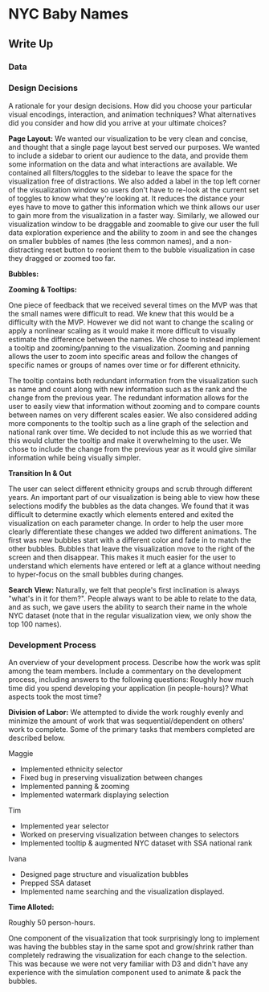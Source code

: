 # NYC Baby Names

## Write Up

### Data


### Design Decisions

A rationale for your design decisions. How did you choose your particular visual encodings, interaction, and animation techniques? What alternatives did you consider and how did you arrive at your ultimate choices?

**Page Layout:** We wanted our visualization to be very clean and concise, and thought that a single page layout best served our purposes. We wanted to include a sidebar to orient our audience to the data, and provide them some information on the data and what interactions are available. We contained all filters/toggles to the sidebar to leave the space for the visualization free of distractions. We also added a label in the top left corner of the visualization window so users don't have to re-look at the current set of toggles to know what they're looking at. It reduces the distance your eyes have to move to gather this information which we think allows our user to gain more from the visualization in a faster way. Similarly, we allowed our visualization window to be draggable and zoomable to give our user the full data exploration experience and the ability to zoom in and see the changes on smaller bubbles of names (the less common names), and a non-distracting reset button to reorient them to the bubble visualization in case they dragged or zoomed too far. 

**Bubbles:**

**Zooming & Tooltips:**

One piece of feedback that we received several times on the MVP was that the small names were difficult to read. We knew that this would
be a difficulty with the MVP. However we did not want to change the scaling or apply a nonlinear scaling as it would make it more difficult to
visually estimate the difference between the names. We chose to instead implement a tooltip and zooming/panning to the visualization. Zooming
and panning allows the user to zoom into specific areas and follow the changes of specific names or groups of names over time or for different
ethnicity.

The tooltip contains both redundant information from the visualization such as name and count along with new information such as the rank
and the change from the previous year. The redundant information allows for the user to easily view that information without zooming and
to compare counts between names on very different scales easier. We also considered adding more components to the tooltip such as a line
graph of the selection and national rank over time. We decided to not include this as we worried that this would clutter the tooltip and
make it overwhelming to the user. We chose to include the change from the previous year as it would give similar information while
being visually simpler.

**Transition In & Out**

The user can select different ethnicity groups and scrub through different years. An important part of our visualization is being able to
view how these selections modify the bubbles as the data changes. We found that it was difficult to determine exactly which elements entered
and exited the visualization on each parameter change. In order to help the user more clearly differentiate these changes we added two different
animations. The first was new bubbles start with a different color and fade in to match the other bubbles. Bubbles that leave the visualization
move to the right of the screen and then disappear. This makes it much easier for the user to understand which elements have entered or left
at a glance without needing to hyper-focus on the small bubbles during changes.

**Search View:** Naturally, we felt that people's first inclination is always "what's in it for them?". People always want to be able to relate to the data, and as such, we gave users the ability to search their name in the whole NYC dataset (note that in the regular visualization view, we only show the top 100 names). 

### Development Process

An overview of your development process. Describe how the work was split among the team members. Include a commentary on the development process, including answers to the following questions: Roughly how much time did you spend developing your application (in people-hours)? What aspects took the most time?

**Division of Labor:**
We attempted to divide the work roughly evenly and minimize the amount of work that was sequential/dependent on others' work to complete.
Some of the primary tasks that members completed are described below.

Maggie
  - Implemented ethnicity selector
  - Fixed bug in preserving visualization between changes
  - Implemented panning & zooming
  - Implemented watermark displaying selection  

Tim
  - Implemented year selector
  - Worked on preserving visualization between changes to selectors
  - Implemented tooltip & augmented NYC dataset with SSA national rank

Ivana
  - Designed page structure and visualization bubbles
  - Prepped SSA dataset
  - Implemented name searching and the visualization displayed.

**Time Alloted:**

Roughly 50 person-hours.

One component of the visualization that took surprisingly long to implement was having the bubbles
stay in the same spot and grow/shrink rather than completely redrawing the visualization for
each change to the selection. This was because we were not very familiar with D3 and didn't
have any experience with the simulation component used to animate & pack the bubbles.

